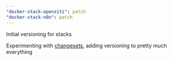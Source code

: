 ```yaml
---
"docker-stack-openziti": patch
"docker-stack-n8n": patch
---
```


Initial versioning for stacks

Experimenting with [changesets](https://github.com/changesets/changesets), adding versioning to pretty much everything